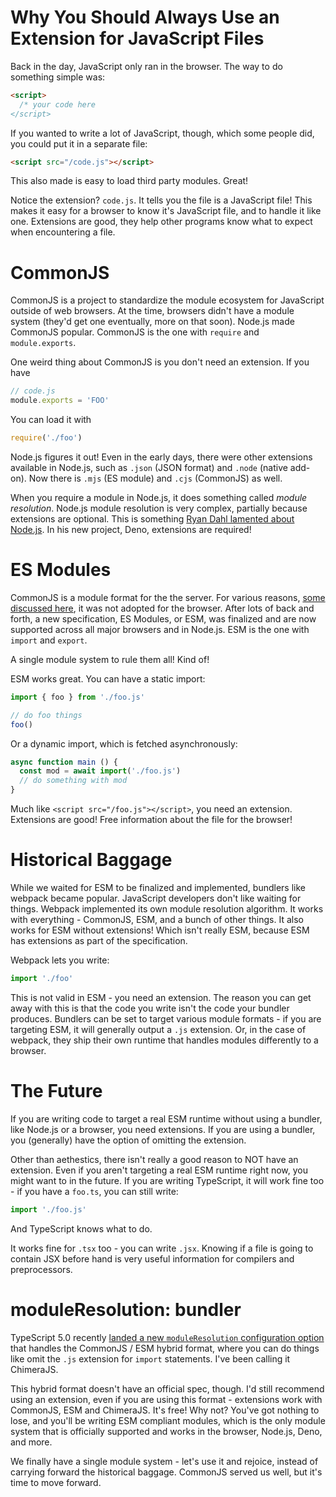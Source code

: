 # Why You Should Always Use an Extension for JavaScript Files

Back in the day, JavaScript only ran in the browser. The way to do something simple was:

```html
<script>
  /* your code here
</script>
```

If you wanted to write a lot of JavaScript, though, which some people did, you could put it in a separate file:

```html
<script src="/code.js"></script>
```

This also made is easy to load third party modules. Great!

Notice the extension? `code.js`. It tells you the file is a JavaScript file! This makes it easy for a browser to know it's JavaScript file, and to handle it like one. Extensions are good, they help other programs know what to expect when encountering a file.

# CommonJS

CommonJS is a project to standardize the module ecosystem for JavaScript outside of web browsers. At the time, browsers didn't have a module system (they'd get one eventually, more on that soon). Node.js made CommonJS popular. CommonJS is the one with `require` and `module.exports`. 

One weird thing about CommonJS is you don't need an extension. If you have 

```js
// code.js
module.exports = 'FOO'
```

You can load it with

```js
require('./foo')
```

Node.js figures it out! Even in the early days, there were other extensions available in Node.js, such as `.json` (JSON format) and `.node` (native add-on). Now there is `.mjs` (ES module) and `.cjs` (CommonJS) as well.

When you require a module in Node.js, it does something called *module resolution*. Node.js module resolution is very complex, partially because extensions are optional. This is something [Ryan Dahl lamented about Node.js](https://deno.com/learn/nodes-complexity-problem). In his new project, Deno, extensions are required!

# ES Modules

CommonJS is a module format for the the server. For various reasons, [some discussed here](https://requirejs.org/docs/whyamd.html), it was not adopted for the browser. After lots of back and forth, a new specification, ES Modules, or ESM, was finalized and are now supported across all major browsers and in Node.js. ESM is the one with `import` and `export`. 

A single module system to rule them all! Kind of!

ESM works great. You can have a static import:

```js
import { foo } from './foo.js'

// do foo things
foo()
```

Or a dynamic import, which is fetched asynchronously:

```js
async function main () {
  const mod = await import('./foo.js')
  // do something with mod
}
```

Much like `<script src="/foo.js"></script>`, you need an extension. Extensions are good! Free information about the file for the browser! 

# Historical Baggage

While we waited for ESM to be finalized and implemented, bundlers like webpack became popular. JavaScript developers don't like waiting for things. Webpack implemented its own module resolution algorithm. It works with everything - CommonJS, ESM, and a bunch of other things. It also works for ESM without extensions! Which isn't really ESM, because ESM has extensions as part of the specification. 

Webpack lets you write:

```js
import './foo'
```

This is not valid in ESM - you need an extension. The reason you can get away with this is that the code you write isn't the code your bundler produces. Bundlers can be set to target various module formats - if you are targeting ESM, it will generally output a `.js` extension. Or, in the case of webpack, they ship their own runtime that handles modules differently to a browser. 

# The Future

If you are writing code to target a real ESM runtime without using a bundler, like Node.js or a browser, you need extensions. If you are using a bundler, you (generally) have the option of omitting the extension.

Other than aethestics, there isn't really a good reason to NOT have an extension. Even if you aren't targeting a real ESM runtime right now, you might want to in the future. If you are writing TypeScript, it will work fine too - if you have a `foo.ts`, you can still write:

```ts
import './foo.js'
```

And TypeScript knows what to do.

It works fine for `.tsx` too - you can write `.jsx`. Knowing if a file is going to contain JSX before hand is very useful information for compilers and preprocessors.

# moduleResolution: bundler

TypeScript 5.0 recently [landed a new `moduleResolution` configuration option](https://devblogs.microsoft.com/typescript/announcing-typescript-5-0/#moduleresolution-bundler) that handles the CommonJS / ESM hybrid format, where you can do things like omit the `.js` extension for `import` statements. I've been calling it ChimeraJS.

This hybrid format doesn't have an official spec, though. I'd still recommend using an extension, even if you are using this format - extensions work with CommonJS, ESM and ChimeraJS. It's free! Why not? You've got nothing to lose, and you'll be writing ESM compliant modules, which is the only module system that is officially supported and works in the browser, Node.js, Deno, and more.

We finally have a single module system - let's use it and rejoice, instead of carrying forward the historical baggage. CommonJS served us well, but it's time to move forward.